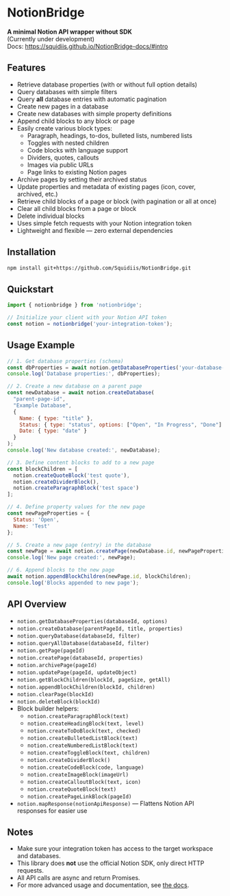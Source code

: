 # NotionBridge

**A minimal Notion API wrapper without SDK**  
(Currently under development)  
Docs: https://squidiis.github.io/NotionBridge-docs/#intro

## Features

- Retrieve database properties (with or without full option details)
- Query databases with simple filters
- Query **all** database entries with automatic pagination
- Create new pages in a database
- Create new databases with simple property definitions
- Append child blocks to any block or page
- Easily create various block types:
  - Paragraph, headings, to-dos, bulleted lists, numbered lists
  - Toggles with nested children
  - Code blocks with language support
  - Dividers, quotes, callouts
  - Images via public URLs
  - Page links to existing Notion pages
- Archive pages by setting their archived status
- Update properties and metadata of existing pages (icon, cover, archived, etc.)
- Retrieve child blocks of a page or block (with pagination or all at once)
- Clear all child blocks from a page or block
- Delete individual blocks
- Uses simple fetch requests with your Notion integration token
- Lightweight and flexible — zero external dependencies

## Installation

```bash
npm install git+https://github.com/Squidiis/NotionBridge.git
```

## Quickstart

```js
import { notionbridge } from 'notionbridge';

// Initialize your client with your Notion API token
const notion = notionbridge('your-integration-token');
```

## Usage Example

```js
// 1. Get database properties (schema)
const dbProperties = await notion.getDatabaseProperties('your-database-id', { full: false });
console.log('Database properties:', dbProperties);

// 2. Create a new database on a parent page
const newDatabase = await notion.createDatabase(
  "parent-page-id",
  "Example Database",
  {
    Name: { type: "title" },
    Status: { type: "status", options: ["Open", "In Progress", "Done"] },
    Date: { type: "date" }
  }
);
console.log('New database created:', newDatabase);

// 3. Define content blocks to add to a new page
const blockChildren = [
  notion.createQuoteBlock('test quote'),
  notion.createDividerBlock(),
  notion.createParagraphBlock('test space')
];

// 4. Define property values for the new page
const newPageProperties = {
  Status: 'Open',
  Name: 'Test'
};

// 5. Create a new page (entry) in the database
const newPage = await notion.createPage(newDatabase.id, newPageProperties);
console.log('New page created:', newPage);

// 6. Append blocks to the new page
await notion.appendBlockChildren(newPage.id, blockChildren);
console.log('Blocks appended to new page');
```

## API Overview

- `notion.getDatabaseProperties(databaseId, options)`
- `notion.createDatabase(parentPageId, title, properties)`
- `notion.queryDatabase(databaseId, filter)`
- `notion.queryAllDatabase(databaseId, filter)`
- `notion.getPage(pageId)`
- `notion.createPage(databaseId, properties)`
- `notion.archivePage(pageId)`
- `notion.updatePage(pageId, updateObject)`
- `notion.getBlockChildren(blockId, pageSize, getAll)`
- `notion.appendBlockChildren(blockId, children)`
- `notion.clearPage(blockId)`
- `notion.deleteBlock(blockId)`
- Block builder helpers:  
  - `notion.createParagraphBlock(text)`
  - `notion.createHeadingBlock(text, level)`
  - `notion.createToDoBlock(text, checked)`
  - `notion.createBulletedListBlock(text)`
  - `notion.createNumberedListBlock(text)`
  - `notion.createToggleBlock(text, children)`
  - `notion.createDividerBlock()`
  - `notion.createCodeBlock(code, language)`
  - `notion.createImageBlock(imageUrl)`
  - `notion.createCalloutBlock(text, icon)`
  - `notion.createQuoteBlock(text)`
  - `notion.createPageLinkBlock(pageId)`
- `notion.mapResponse(notionApiResponse)` — Flattens Notion API responses for easier use

## Notes

- Make sure your integration token has access to the target workspace and databases.
- This library does **not** use the official Notion SDK, only direct HTTP requests.
- All API calls are async and return Promises.
- For more advanced usage and documentation, see [the docs](https://squidiis.github.io/NotionBridge-docs/#intro).
